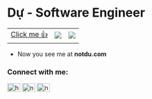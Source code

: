 <h1>Dự - Software Engineer 
<!--   <img src="https://komarev.com/ghpvc/?username=notdu" alt="notdu" /> -->
  
</h1> 
<!-- [![ko-fi](https://ko-fi.com/img/githubbutton_sm.svg)](https://ko-fi.com/duyet) -->


|                                                                                                                     |                                                               |                                                                |
| ------------------------------------------------------------------------------------------------------------------- | ------------------------------------------------------------: | -------------------------------------------------------------: |
| [Click me 👍](https://poll.fizzy.wtf/vote?du.vote=yes&redirect=https://github.com/notdu) | ![](https://poll.fizzy.wtf/show?du.vote=yes) | ![](https://poll.fizzy.wtf/count?du.vote=yes) |



<!-- <img src="https://i.imgur.com/xwjP2uD.jpg" width="300" style="float: right" /> -->

- Now you see me at **notdu.com**

<p align="left">
<h3 align="left">Connect with me:</h3>
<div>
<a href="https://ko-fi.com/notdu" target="blank"><img align="center" src="https://cdn.jsdelivr.net/npm/simple-icons@3.0.1/icons/ko-fi.svg" alt="https://ko-fi.com/notdu" height="20" width="30" /></a>
<a href="https://twitter.com/huudutg" target="blank"><img align="center" src="https://cdn.jsdelivr.net/npm/simple-icons@3.0.1/icons/twitter.svg" alt="notdu" height="20" width="30" /></a>
<a href="https://linkedin.com/in/huudutg" target="blank"><img align="center" src="https://cdn.jsdelivr.net/npm/simple-icons@3.0.1/icons/linkedin.svg" alt="notdu" height="20" width="30" /></a>
</div>
</p>




